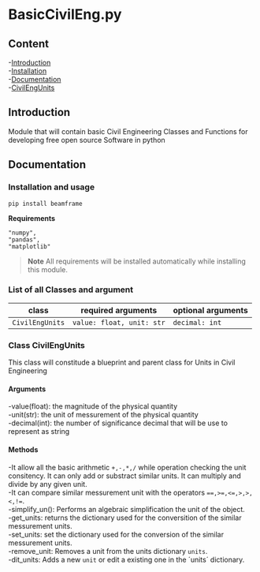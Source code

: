 # BasicCivilEng.py
## Content
-[Introduction](##Introductio)  <br />
-[Installation](##Installation)  <br />
-[Documentation](##Documentation)  <br />
    -[CivilEngUnits](###CivilEngUnits) <br />

## Introduction
Module that will contain basic Civil Engineering Classes and Functions for developing free open source Software in python
## Documentation
### Installation and usage
```
pip install beamframe
```

**Requirements**

```
"numpy",
"pandas",
"matplotlib"
```
> **Note** All requirements will be installed automatically while installing this module.
### List of all Classes and argument
| class | required arguments | optional arguments |
| -- | -- | -- |
| `CivilEngUnits` | `value: float, unit: str`  | `decimal: int` |

### Class CivilEngUnits
This class will constitude a blueprint and parent class for Units in Civil Engineering

#### Arguments
-value(float): the magnitude of the physical quantity  <br />
-unit(str): the unit of messurement of the physical quantity  <br />
-decimal(int): the number of significance decimal that will be use to represent as string  <br />

#### Methods
-It allow all the basic arithmetic `+,-,*,/` while operation checking the unit consitency. It can only add or substract similar units. It can multiply and divide by any given unit.<br />
-It can compare similar messurement unit with the operators `==,>=,<=,>,>,<,!=`. <br />
-simplify_un(): Performs an algebraic simplification the unit of the object.<br />
-get_units: returns the dictionary used for the conversition of the similar messurement units.<br />
-set_units: set the dictionary used for the conversion of the similar messurement units.<br />
-remove_unit: Removes a unit from the units dictionary `units`.<br />
-dit_units: Adds  a new `unit` or edit a existing one in the ´units´ dictionary.



   
